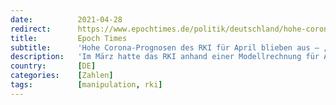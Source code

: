 ```yaml
---
date:          2021-04-28
redirect:      https://www.epochtimes.de/politik/deutschland/hohe-corona-prognosen-des-rki-fuer-april-blieben-aus-bild-politische-folgen-trotzdem-gigantisch-a3502471.html
title:         Epoch Times
subtitle:      'Hohe Corona-Prognosen des RKI für April blieben aus – „Bild“: Politische Folgen trotzdem „gigantisch“'
description:   'Im März hatte das RKI anhand einer Modellrechnung für April Inzidenzwerte im Bundesdurchschnitt von über 300 vorhergesagt. Tatsächlich stiegen die Zahlen nie über 172. Ein harter Lockdown kam dennoch. Alles nur ein fachlicher Fehler?'
country:       [DE]
categories:    [Zahlen]
tags:          [manipulation, rki]
---
```

